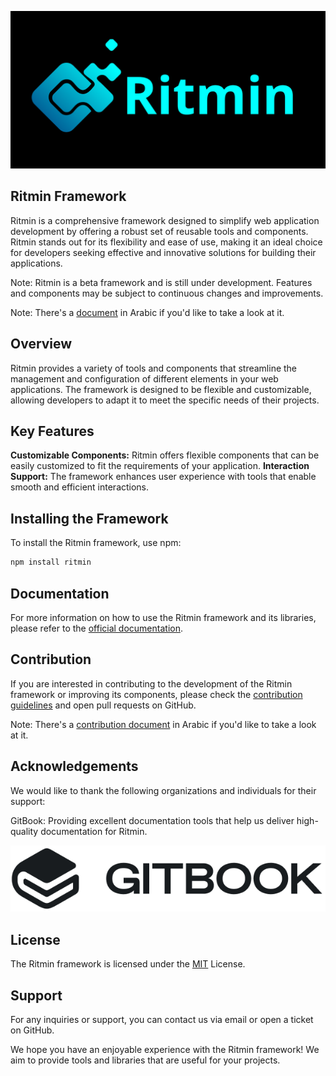 ![Ritmin logo](./Ritmin.png)
## Ritmin Framework
Ritmin is a comprehensive framework designed to simplify web application development by offering a robust set of reusable tools and components. Ritmin stands out for its flexibility and ease of use, making it an ideal choice for developers seeking effective and innovative solutions for building their applications.

 Note: Ritmin is a beta framework and is still under development. Features and components may be subject to continuous changes and improvements. 

 Note: There's a [document](README-ar.md) in Arabic if you'd like to take a look at it. 
## Overview
Ritmin provides a variety of tools and components that streamline the management and configuration of different elements in your web applications. The framework is designed to be flexible and customizable, allowing developers to adapt it to meet the specific needs of their projects.

## Key Features
 **Customizable Components:** Ritmin offers flexible components that can be easily customized to fit the requirements of your application.
 **Interaction Support:** The framework enhances user experience with tools that enable smooth and efficient interactions.
## Installing the Framework
To install the Ritmin framework, use npm:
``` bash
npm install ritmin
```
## Documentation
For more information on how to use the Ritmin framework and its libraries, please refer to the [official documentation](https://ritmin.gitbook.io/ritmin-docs/).

## Contribution
If you are interested in contributing to the development of the Ritmin framework or improving its components, please check the [contribution guidelines](CONTRIBUTING.md) and open pull requests on GitHub.

Note: There's a [contribution document](CONTRIBUTING-ar.md) in Arabic if you'd like to take a look at it.

## Acknowledgements
We would like to thank the following organizations and individuals for their support:

GitBook: Providing excellent documentation tools that help us deliver high-quality documentation for Ritmin.

![GitBook](./supportive/GitBook.png)

## License
The Ritmin framework is licensed under the [MIT](LICENSE.txt) License.
## Support
For any inquiries or support, you can contact us via email or open a ticket on GitHub.

We hope you have an enjoyable experience with the Ritmin framework! We aim to provide tools and libraries that are useful for your projects.

